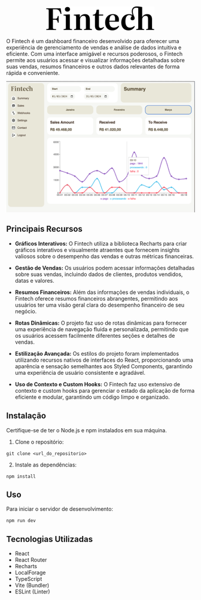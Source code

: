 <div style="text-align: center;">
  <img src="./src/assets/fintech.svg"style="display: block; margin: 20px auto;">
</div>


O Fintech é um dashboard financeiro desenvolvido para oferecer uma experiência de gerenciamento de vendas e análise de dados intuitiva e eficiente. Com uma interface amigável e recursos poderosos, o Fintech permite aos usuários acessar e visualizar informações detalhadas sobre suas vendas, resumos financeiros e outros dados relevantes de forma rápida e conveniente.

![Preview do Projeto](/src/assets/preview.png)

## Principais Recursos

- **Gráficos Interativos:** O Fintech utiliza a biblioteca Recharts para criar gráficos interativos e visualmente atraentes que fornecem insights valiosos sobre o desempenho das vendas e outras métricas financeiras.

- **Gestão de Vendas:** Os usuários podem acessar informações detalhadas sobre suas vendas, incluindo dados de clientes, produtos vendidos, datas e valores.

- **Resumos Financeiros:** Além das informações de vendas individuais, o Fintech oferece resumos financeiros abrangentes, permitindo aos usuários ter uma visão geral clara do desempenho financeiro de seu negócio.

- **Rotas Dinâmicas:** O projeto faz uso de rotas dinâmicas para fornecer uma experiência de navegação fluida e personalizada, permitindo que os usuários acessem facilmente diferentes seções e detalhes de vendas.

- **Estilização Avançada:** Os estilos do projeto foram implementados utilizando recursos nativos de interfaces do React, proporcionando uma aparência e sensação semelhantes aos Styled Components, garantindo uma experiência de usuário consistente e agradável.

- **Uso de Contexto e Custom Hooks:** O Fintech faz uso extensivo de contexto e custom hooks para gerenciar o estado da aplicação de forma eficiente e modular, garantindo um código limpo e organizado.


## Instalação

Certifique-se de ter o Node.js e npm instalados em sua máquina.

1. Clone o repositório:

```
git clone <url_do_repositorio>
```

2. Instale as dependências:

```
npm install
```

## Uso

Para iniciar o servidor de desenvolvimento:

```
npm run dev
```


## Tecnologias Utilizadas

- React
- React Router
- Recharts
- LocalForage
- TypeScript
- Vite (Bundler)
- ESLint (Linter)

